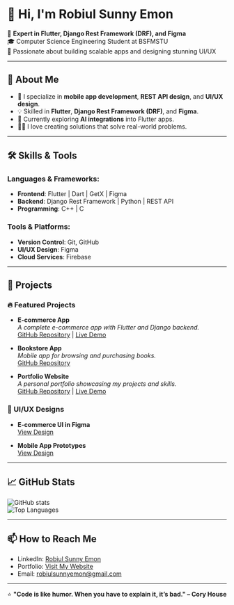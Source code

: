 # 👋 Hi, I'm Robiul Sunny Emon

🚀 **Expert in Flutter, Django Rest Framework (DRF), and Figma**  
🎓 Computer Science Engineering Student at BSFMSTU  
🌟 Passionate about building scalable apps and designing stunning UI/UX  

---

## 🌟 About Me

- 🔭 I specialize in **mobile app development**, **REST API design**, and **UI/UX design**.  
- 💡 Skilled in **Flutter**, **Django Rest Framework (DRF)**, and **Figma**.  
- 🌱 Currently exploring **AI integrations** into Flutter apps.  
- 👨‍💻 I love creating solutions that solve real-world problems.

---

## 🛠️ Skills & Tools

### Languages & Frameworks:
- **Frontend**: Flutter | Dart | GetX | Figma  
- **Backend**: Django Rest Framework | Python | REST API  
- **Programming**: C++ | C  

### Tools & Platforms:
- **Version Control**: Git, GitHub  
- **UI/UX Design**: Figma  
- **Cloud Services**: Firebase  

---

## 💼 Projects

### 🔥 Featured Projects
- **E-commerce App**  
  _A complete e-commerce app with Flutter and Django backend._  
  [GitHub Repository](#) | [Live Demo](#)

- **Bookstore App**  
  _Mobile app for browsing and purchasing books._  
  [GitHub Repository](#)

- **Portfolio Website**  
  _A personal portfolio showcasing my projects and skills._  
  [GitHub Repository](#) | [Live Demo](#)

### 🎨 UI/UX Designs
- **E-commerce UI in Figma**  
  [View Design](#)

- **Mobile App Prototypes**  
  [View Design](#)

---

## 📈 GitHub Stats

![GitHub stats](https://github-readme-stats.vercel.app/api?username=your-username&show_icons=true&theme=radical)  
![Top Languages](https://github-readme-stats.vercel.app/api/top-langs/?username=your-username&layout=compact&theme=radical)

---

## 📫 How to Reach Me

- LinkedIn: [Robiul Sunny Emon](#)  
- Portfolio: [Visit My Website](#)  
- Email: robiulsunnyemon@gmail.com  

---

⭐ **"Code is like humor. When you have to explain it, it’s bad." – Cory House**
